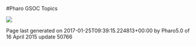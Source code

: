 #Pharo GSOC Topics


<img src="http://pharo.org/web/files/pharo-logo-small.png"/><p class="footer">Page last generated on 2017-01-25T09:39:15.224813+00:00 by Pharo5.0 of 16 April 2015 update 50766</p>